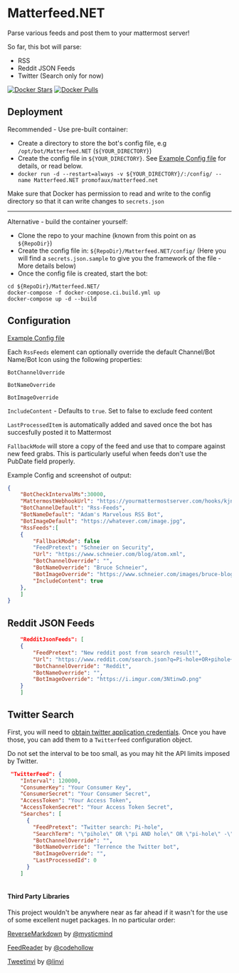 # Matterfeed.NET
Parse various feeds and post them to your mattermost server!

So far, this bot will parse:
- RSS
- Reddit JSON Feeds
- Twitter (Search only for now)

[![Docker Stars](https://img.shields.io/docker/stars/promofaux/matterfeed.net.svg)](https://hub.docker.com/r/promofaux/matterfeed.net/) [![Docker Pulls](https://img.shields.io/docker/pulls/promofaux/matterfeed.net.svg)](https://hub.docker.com/r/promofaux/matterfeed.net/) 

## Deployment
Recommended - Use pre-built container:

- Create a directory to store the bot's config file, e.g `/opt/bot/Matterfeed.NET` (`${YOUR_DIRECTORY}`)
- Create the config file in `${YOUR_DIRECTORY}`. See [Example Config file](https://github.com/PromoFaux/Matterfeed.NET/blob/master/config/secrets.json.sample) for details, or read below.
- `docker run -d --restart=always -v ${YOUR_DIRECTORY}/:/config/ --name Matterfeed.NET promofaux/matterfeed.net`


Make sure that Docker has permission to read and write to the config directory so that it can write changes to `secrets.json`

----

Alternative - build the container yourself:
- Clone the repo to your machine (known from this point on as `${RepoDir}`)
- Create the config file in: `${RepoDir}/Matterfeed.NET/config/` (Here you will find a `secrets.json.sample` to give you the framework of the file - More details below)
- Once the config file is created, start the bot:
```
cd ${RepoDir}/Matterfeed.NET/
docker-compose -f docker-compose.ci.build.yml up
docker-compose up -d --build
```

## Configuration

[Example Config file](https://github.com/PromoFaux/Matterfeed.NET/blob/master/Matterfeed.NET/config/secrets.json.sample)

Each `RssFeeds` element can optionally override the default Channel/Bot Name/Bot Icon using the following properties:

`BotChannelOverride`

`BotNameOverride`

`BotImageOverride`

`IncludeContent` - Defaults to `true`. Set to false to exclude feed content

`LastProcessedItem` is automatically added and saved once the bot has succesfully posted it to Mattermost

`FallbackMode` will store a copy of the feed and use that to compare against new feed grabs. This is particularly useful when feeds don't use the PubDate field properly.


Example Config and screenshot of output:

```JSON
{
    "BotCheckIntervalMs":30000,
    "MattermostWebhookUrl": "https://yourmattermostserver.com/hooks/kjnk4j3wnfkse",
    "BotChannelDefault": "Rss-Feeds",
    "BotNameDefault": "Adam's Marvelous RSS Bot",
    "BotImageDefault": "https://whatever.com/image.jpg",
    "RssFeeds":[  
    {
        "FallbackMode": false
        "FeedPretext": "Schneier on Security",
        "Url": "https://www.schneier.com/blog/atom.xml",
        "BotChannelOverride": "",
        "BotNameOverride": "Bruce Schneier",
        "BotImageOverride": "https://www.schneier.com/images/bruce-blog3.jpg",
        "IncludeContent": true
    },
    ]
}
```

## Reddit JSON Feeds


```JSON
    "RedditJsonFeeds": [
    {
        "FeedPretext": "New reddit post from search result!",
        "Url": "https://www.reddit.com/search.json?q=Pi-hole+OR+pihole+NOT+subreddit%3Apihole",
        "BotChannelOverride": "Reddit",
        "BotNameOverride": "",
        "BotImageOverride": "https://i.imgur.com/3NtinwD.png"
    }
    ]
```

## Twitter Search

First, you will need to [obtain twitter application credentials](https://apps.twitter.com/). Once you have those, you can add them to a `Twitterfeed` configuration object.

Do not set the interval to be too small, as you may hit the API limits imposed by Twitter.

```JSON
 "TwitterFeed": {
    "Interval": 120000,
    "ConsumerKey": "Your Consumer Key",
    "ConsumerSecret": "Your Consumer Secret",
    "AccessToken": "Your Access Token",
    "AccessTokenSecret": "Your Access Token Secret",
    "Searches": [
      {
        "FeedPretext": "Twitter search: Pi-hole",
        "SearchTerm": "\"pihole\" OR \"pi AND hole\" OR \"pi-hole\" -\"shut\" OR \"@The_Pi_Hole\" -from:@A_Pi_Hole -from:@My_Pi_Hole",
        "BotChannelOverride": "",
        "BotNameOverride": "Terrence the Twitter bot",
        "BotImageOverride": "",
        "LastProcessedId": 0
      }
    ]
  
```


#### Third Party Libraries

This project wouldn't be anywhere near as far ahead if it wasn't for the use of some excellent nuget packages. In no particular order:

[ReverseMarkdown](https://github.com/mysticmind/reversemarkdown-net) by [@mysticmind](https://github.com/mysticmind)

[FeedReader](https://github.com/codehollow/FeedReader/) by [@codehollow](https://github.com/codehollow)

[Tweetinvi](https://github.com/linvi/tweetinvi) by [@linvi](https://github.com/linvi)



